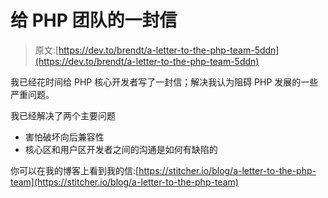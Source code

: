 # 给 PHP 团队的一封信

> 原文:[https://dev.to/brendt/a-letter-to-the-php-team-5ddn](https://dev.to/brendt/a-letter-to-the-php-team-5ddn)

我已经花时间给 PHP 核心开发者写了一封信；解决我认为阻碍 PHP 发展的一些严重问题。

我已经解决了两个主要问题

*   害怕破坏向后兼容性
*   核心区和用户区开发者之间的沟通是如何有缺陷的

你可以在我的博客上看到我的信:[https://stitcher.io/blog/a-letter-to-the-php-team](https://stitcher.io/blog/a-letter-to-the-php-team)